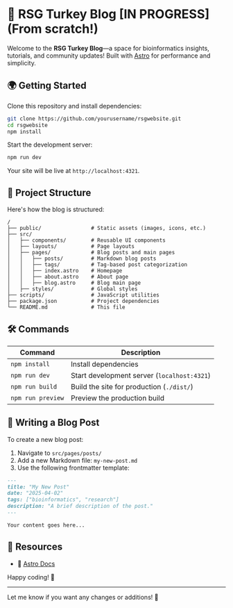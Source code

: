 
# 🚀 RSG Turkey Blog [IN PROGRESS] (From scratch!)

Welcome to the **RSG Turkey Blog**—a space for bioinformatics insights, tutorials, and community updates! Built with [Astro](https://astro.build) for performance and simplicity. 

## 🌍 Getting Started

Clone this repository and install dependencies:

```sh
git clone https://github.com/yourusername/rsgwebsite.git
cd rsgwebsite
npm install
```

Start the development server:

```sh
npm run dev
```

Your site will be live at `http://localhost:4321`.

## 📂 Project Structure

Here's how the blog is structured:

```text
/
├── public/                # Static assets (images, icons, etc.)
├── src/
│   ├── components/        # Reusable UI components
│   ├── layouts/           # Page layouts
│   ├── pages/             # Blog posts and main pages
│   │   ├── posts/         # Markdown blog posts
│   │   ├── tags/          # Tag-based post categorization
│   │   ├── index.astro    # Homepage
│   │   ├── about.astro    # About page
│   │   ├── blog.astro     # Blog main page
│   ├── styles/            # Global styles
├── scripts/               # JavaScript utilities
├── package.json           # Project dependencies
└── README.md              # This file
```

## 🛠 Commands

| Command         | Description                                  |
|----------------|----------------------------------------------|
| `npm install`  | Install dependencies                        |
| `npm run dev`  | Start development server (`localhost:4321`) |
| `npm run build` | Build the site for production (`./dist/`)  |
| `npm run preview` | Preview the production build             |

## 📝 Writing a Blog Post

To create a new blog post:

1. Navigate to `src/pages/posts/`
2. Add a new Markdown file: `my-new-post.md`
3. Use the following frontmatter template:

```md
---
title: "My New Post"
date: "2025-04-02"
tags: ["bioinformatics", "research"]
description: "A brief description of the post."
---

Your content goes here...
```

## 🔗 Resources

- 📖 [Astro Docs](https://docs.astro.build)


Happy coding! 🚀

---

Let me know if you want any changes or additions! 🚀